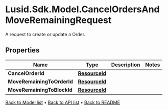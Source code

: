 # Lusid.Sdk.Model.CancelOrdersAndMoveRemainingRequest
A request to create or update a Order.

## Properties

Name | Type | Description | Notes
------------ | ------------- | ------------- | -------------
**CancelOrderId** | [**ResourceId**](ResourceId.md) |  | 
**MoveRemainingToOrderId** | [**ResourceId**](ResourceId.md) |  | 
**MoveRemainingToBlockId** | [**ResourceId**](ResourceId.md) |  | 

[Back to Model list](../README.md#documentation-for-models) &#8226; [Back to API list](../README.md#documentation-for-api-endpoints) &#8226; [Back to README](../README.md)

